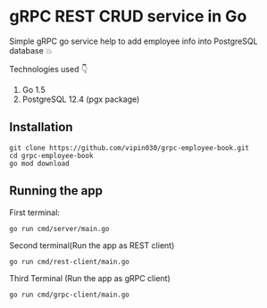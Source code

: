 # gRPC REST CRUD service in Go

Simple gRPC go service help to add employee info into PostgreSQL database :boom:

Technologies used :point_down:
1. Go 1.5
2. PostgreSQL 12.4 (pgx package)

## Installation

```
git clone https://github.com/vipin030/grpc-employee-book.git
cd grpc-employee-book
go mod download
```

## Running the app

First terminal:
```
go run cmd/server/main.go
```
Second terminal(Run the app as REST client)
```
go run cmd/rest-client/main.go
```
Third Terminal (Run the app as gRPC client)
```
go run cmd/grpc-client/main.go
```
